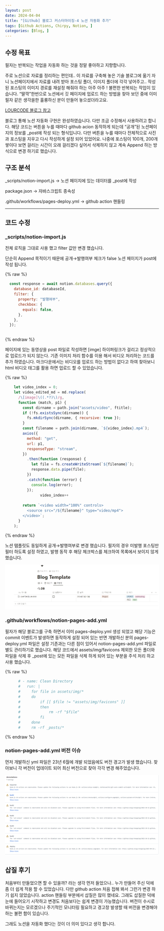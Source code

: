 ```yaml
---
layout: post
date: 2024-04-04
title: "[Github] 블로그 커스터마이징-4 노션 자동화 추가"
tags: [Github Actions, Chirpy, Notion, ]
categories: [Blog, ]
---
```

## 수정 목표


필자는 반복되는 작업을 자동화 하는 것을 정말 좋아하고 지향합니다.


주로 노션으로 자료를 정리하는 편인데.. 이 자료를 구축해 놓은 기술 블로그에 옮기 자니 노션페이지에서 자료를 내려 받아 포스팅 폴더, 이미지 폴더에 각각 넣어주고.. 작성된 포스팅의 이미지 경로를 재설정 해줘야 하는 아주 아주 ! 불편한 반복되는 작업이 있습니다.
“딸깍”한번으로 노션에서 깃 페이지에 업로드 하는 방법을 찾아 보던 중에 이미 필자 같은 생각을한 훌륭하신 분이 만들어 놓으셨더라고요. 


[LOURCODE 블로그 참고](https://lourcode.kr/posts/Jekyll-%EA%B8%B0%EB%B0%98-Github-Pages%EC%99%80-Notion-Page-%EC%97%B0%EB%8F%99/)


블로그 통해 노션 자동화 구현은 완성하였습니다. 다만 조금 수정해서 사용하려고 합니다.
해당 코드는 버튼을 누를 때마다 github acion 동작하게 되는데 “공개”된 노션페이지의 정보를 _post에 작성 되는 형식입니다. 다만 버튼을 누를 때마다 전체적으로 사진과 포스팅을 지우고 다시 작성하게 설정 되어 있었어요.
나중에 포스팅이 100개, 200개 쌓이다 보면 걸리는 시간이 오래 걸리겠다 싶어서 삭제하지 않고 계속 Append 하는 방식으로 변경 하기로 했습니다. 


## 구조 분석


_scripts/notion-import.js → 노션 페이지에 있는 데이터를 _post에 작성


package.json → 자바스크립트 종속성


.github/workflows/pages-deploy.yml → github action 핸들링


---


## 코드 수정


### _scripts/notion-import.js


전체 로직을 그대로 사용 했고 filter 값만 변경 했습니다.


단순히 Append 목적이기 때문에 공개→발행여부 체크가 false 노션 페이지가 post에 작성 됩니다.


{% raw %}
```javascript
  const response = await notion.databases.query({
    database_id: databaseId,
    filter: {
      property: "발행여부",
      checkbox: {
        equals: false,
      },
    },
  });
  
```
{% endraw %}


페이지에 있는 동영상을 post 파일로 작성하면 [imge] 하이퍼링크가 걸리고 정상적으로 업로드가 되지 않는다. 
기존 이미지 처리 함수를 이용 해서 비디오 처리하는 코드를 추가 하였습니다.
마크다운에서는 비디오를 업로드 하는 방법이 없다고 하여 찾아보니 html 비디오 태그를 활용 하면  업로드 할 수 있었습니다.


{% raw %}
```javascript
    let video_index = 0;
    let video_edited_md = md.replace(
      /\[image]\((.*?)\)/g,
      function (match, p1) {
        const dirname = path.join("assets/video", ftitle);
        if (!fs.existsSync(dirname)) {
          fs.mkdirSync(dirname, { recursive: true });
        }
        const filename = path.join(dirname, `${video_index}.mp4`);
        axios({
          method: "get",
          url: p1,
          responseType: "stream",
        })
          .then(function (response) {
            let file = fs.createWriteStream(`${filename}`);
            response.data.pipe(file);
          })
          .catch(function (error) {
            console.log(error);
          });
				video_index++

        return `<video width="100%" controls>
          <source src="/${filename}" type="video/mp4">
        </video>`;
      }
    );
```
{% endraw %}


노션 탬플릿도 동일하게 공개→발행여부로 변경 했습니다.
필자의 경우 미발행 포스팅만 필터 하도록 설정 하였고, 발행 동작 후 해당 체크박스를 체크하여 목록에서 보이지 않게 했습니다.


![0](/assets/img/2024-04-04-[Github]-블로그-커스터마이징-4-노션-자동화-추가.md/0.png)


### .github/workflows/notion-pages-add.yml


필자가 해당 블로그를 구축 하면서 이미 pages-deploy.yml 생성 되었고 해당 기능은 commit 이벤트가 발생하면 동작하게 설정 되어 있는 반면 개발하신 분의 pages-deploy.yml 파일은 설정 기존과는 다른 점이 있어서 notion-pages-add.yml 파일로 별도 관리하기로 했습니다.
해당 코드에서 assets/img/favicons 제외한 모든 폴더와 파일을 삭제 후 _post에 있는 모든 파일을 삭제 하게 되어 있는 부분을 주석 처리 하고 사용 했습니다.


{% raw %}
```yaml
      # - name: Clean Directory
      #   run: |
      #     for file in assets/img/*
      #     do
      #         if [[ $file != "assets/img/favicons" ]]
      #         then
      #             rm -rf "$file"
      #         fi
      #     done
      #     rm -rf _posts/*
```
{% endraw %}


### notion-pages-add.yml 버전 이슈


먼저 개발하신 yml 파일은 23년 6월에 개발 되었음에도 버전 경고가 발생 했습니다.
찾아보니 각 버전이 업데이트 되어 최신 버전으로 찾아 각각 변경 해주었습니다.


![1](/assets/img/2024-04-04-[Github]-블로그-커스터마이징-4-노션-자동화-추가.md/1.png)


## 삽질 후기


처음부터 만들었으면 할 수 있을까? 라는 생각 먼저 들었으나.. 누가 만들어 주신 덕에 좀 더 쉽게 
적용 할 수 있었습니다. 다만 github action 처음 접해 봐서 그런가 변경 하기 쉽지 않았습니다.
action 핸들링 부분에서 삽질은 많이 했네요. 그래도 삽질한 덕에 눈에 들어오기 시작하고 변경도 
처음보다는 쉽게 변경이 가능했습니다. 버전이 수시로 바뀌는지는 모르겠으나 주기적인 모니터링
필요하고 경고창 발생할 때 버전을 변경해야 하는 불편 함이 있습니다.


그래도 노션을 자동화 했다는 것이 더 의미 있다고 생각 합니다.

